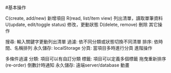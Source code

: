 #基本操作

C(create, add/new) 新增項目
R(read, list/item view) 列出清單，讀取單筆資料
U(update, edit/toggle status) 修改，更動狀態
D(delete, remove) 刪除
其它操作

搜尋: 輸入關鍵字更動列出清單
過濾: 依不同分類或狀態切換不同清單
排序: 依時間、名稱排列
永久儲存: localStorage
分頁: 當項目多時進行分頁
進階操作

多條件過濾
分類: 項目可以有自訂分類
標籤: 項目可以定義多個標籤
拖曳重新排序(re-order)
倒數計時通知
永久儲存: 遠端server/database
動畫